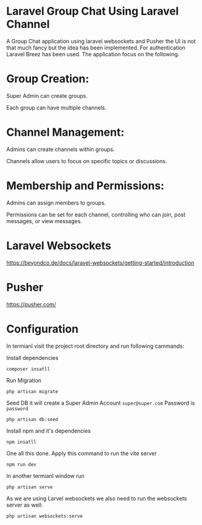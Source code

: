 
# Laravel Group Chat Using Laravel Channel

A Group Chat application using laravel websockets and Pusher the UI is not that much fancy but the idea has been implemented. For authentication Laravel Breez has been used. The application focus on the following.

# Group Creation:

Super Admin can create groups.

Each group can have multiple channels.

# Channel Management:

Admins can create channels within groups.

Channels allow users to focus on specific topics or discussions.

# Membership and Permissions:

Admins can assign members to groups.

Permissions can be set for each channel, controlling who can join, post messages, or view messages.


# Laravel Websockets
https://beyondco.de/docs/laravel-websockets/getting-started/introduction

# Pusher
https://pusher.com/

# Configuration

In termianl visit the project root directory and run following cammands:

Install dependencies

`composer insatll`

Run Migration

`php artisan migrate`

Seed DB it will create a Super Admin Account `super@super.com` Password is `password`

`php artisan db:seed`

Install npm and it's dependencies

`npm insatll`

One all this done. Apply this command to run the vite server

`npm run dev`

In another termianl window run

`php artisan serve`

As we are using Larvel websockets we also need to run the websockets server as well:

`php artisan websockets:serve`
